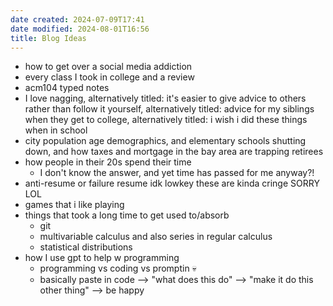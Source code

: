 ```yaml
---
date created: 2024-07-09T17:41
date modified: 2024-08-01T16:56
title: Blog Ideas
---
```

- how to get over a social media addiction
- every class I took in college and a review
- acm104 typed notes
- I love nagging, alternatively titled: it's easier to give advice to others rather than follow it yourself, alternatively titled: advice for my siblings when they get to college, alternatively titled: i wish i did these things when in school
- city population age demographics, and elementary schools shutting down, and how taxes and mortgage in the bay area are trapping retirees
- how people in their 20s spend their time
	- I don't know the answer, and yet time has passed for me anyway?!
- anti-resume or failure resume idk lowkey these are kinda cringe SORRY LOL
- games that i like playing
- things that took a long time to get used to/absorb
	- git
	- multivariable calculus and also series in regular calculus
	- statistical distributions
- how I use gpt to help w programming
	- programming vs coding vs promptin 💀
	- basically paste in code --> "what does this do" --> "make it do this other thing" --> be happy
